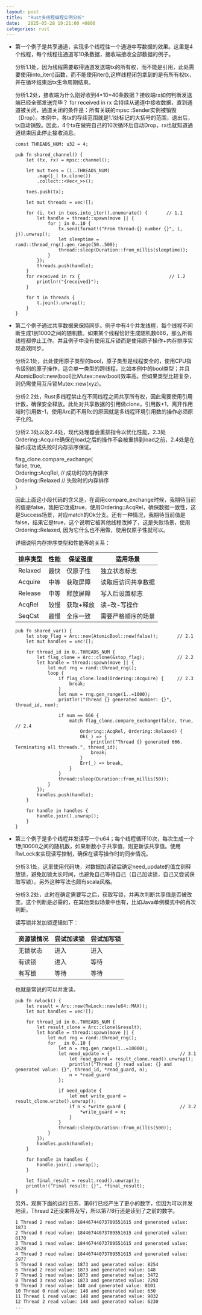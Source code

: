 ```yaml
---
layout: post
title:  "Rust多线程编程实例分析"
date:   2025-05-28 19:21:00 +0800
categories: rust
---
```


* 第一个例子是共享通道，实现多个线程往一个通道中写数据的效果。这里是4个线程，每个线程往通道写10条数据，接收端接收全部数据的例子。

    分析1.1处，因为线程需要取得通道发送端tx的所有权，而不能是引用，此处需要使用into_iter()函数，而不能使用iter(),这样线程闭包拿到的是有所有权tx，并在循环结束后tx生命周期结束。

    分析1.2处，接收端为什么刚好收到4*10=40条数据？接收端rx如何判断发送端已经全部发送完毕？
    for received in rx 会持续从通道中接收数据，直到通道被关闭，通道关闭的条件是：所有关联的mpsc::Sender实例被销毁（Drop）。本例中，各tx的存续范围就是1.1处标记的大括号的范围，退出后，tx自动销毁。因此，4个tx在做完自己的10次循环后自动Drop，rx也就知道通道结束因此停止接收消息。

    ```
    const THREADS_NUM: u32 = 4;

    pub fn shared_channel() {
        let (tx, rx) = mpsc::channel();

        let mut txes = (1..THREADS_NUM)
            .map(|_| tx.clone())
            .collect::<Vec<_>>();

        txes.push(tx);

        let mut threads = vec![];

        for (i, tx) in txes.into_iter().enumerate() {       // 1.1
            let handle = thread::spawn(move || { 
                for j in 0..10 {
                    tx.send(format!("From thread-{} number {}", i, j)).unwrap();
                    let sleeptime = rand::thread_rng().gen_range(50..500);
                    thread::sleep(Duration::from_millis(sleeptime));
                }
            });
            threads.push(handle);
        }
        for received in rx {                                 // 1.2 
            println!("{received}");
        }

        for t in threads {
            t.join().unwrap();
        }
    }
    ```

* 第二个例子通过共享数据来保持同步。例子中有4个并发线程，每个线程不间断生成1到1000之间的随机数。如果某个线程恰好生成随机数666，那么所有线程都停止工作。并且例子中没有使用互斥锁而是使用原子操作+内存排序实现高效同步。

    分析2.1处，此处使用原子类型的bool，原子类型是线程安全的，使用CPU指令级别的原子操作，适合单一类型的跨线程，比如本例中的bool类型；并且AtomicBool::new(bool)比Mutex::new(bool)效率高。但如果类型比较复杂，则仍需使用互斥锁Mutex::new(xyz)。

    分析2.2处，Rust多线程禁止在不同线程之间共享所有权，因此需要使用引用计数，确保安全释放。此处对共享数据的引用做clone，引用数+1，离开作用域时引用数-1，使用Arc而不用Rc的原因就是多线程环境引用数的操作必须原子化的。

    分析2.3处以及2.4处，现代处理器会重排指令以优化性能，2.3处Ordering::Acquire确保在load之后的操作不会被重排到load之前，2.4处是在操作成功或失败时内存排序保证。

    flag_clone.compare_exchange(  
        false, true,  
        Ordering::AcqRel,  // 成功时的内存排序  
        Ordering::Relaxed  // 失败时的内存排序  
    )  

    因此上面这小段代码的含义是，在调用compare_exchange时候，我期待当前的值是false，我把它改成true，使用Ordering::AcqRel，确保数据一致性，这是Success场景，对应match的Ok分支。还有一种情况，我期待当前值是false，结果它是true，这个说明它被其他线程改掉了，这是失败场景，使用Ordering::Relaxed, 因为它什么也不用做，使用仅原子性就可以。

    详细说明内存排序类型和性能等的关系：

    | 排序类型 | 性能 | 保证强度 | 适用场景 |
    | ---- | ---- | ---- | ---- |
    | Relaxed | 最快 | 仅原子性 | 独立状态标志 |
    | Acquire | 中等 | 获取屏障 | 读取后访问共享数据 |
    | Release | 中等 | 释放屏障 | 写入后设置标志 |
    | AcqRel | 较慢 | 获取+释放 | 读-改-写操作 |
    | SeqCst | 最慢 | 全序一致 | 需要严格顺序的场景 |


    ```
    pub fn shared_var() {
        let stop_flag = Arc::new(AtomicBool::new(false));       // 2.1 
        let mut handles = vec![];

        for thread_id in 0..THREADS_NUM {
            let flag_clone = Arc::clone(&stop_flag);            // 2.2 
            let handle = thread::spawn(move || {
                let mut rng = rand::thread_rng();
                loop {
                    if flag_clone.load(Ordering::Acquire) {     // 2.3 
                        break;
                    }
                    let num = rng.gen_range(1..=1000);
                    println!("Thread {} generated number: {}", thread_id, num);
        
                    if num == 666 {
                        match flag_clone.compare_exchange(false, true,       // 2.4
                            Ordering::AcqRel, Ordering::Relaxed) {  
                            Ok(_) => {
                                println!("Thread {} generated 666. Terminating all threads.", thread_id);
                                break;
                            }
                            Err(_) => break,
                        }
                    }
                    thread::sleep(Duration::from_millis(50));
                }
            });
            handles.push(handle);
        }

        for handle in handles {
            handle.join().unwrap();
        }
    }
    ```

* 第三个例子是多个线程并发读写一个u64；每个线程循环10次，每次生成一个1到10000之间的随机数，如果新数小于共享值，则更新该共享值。使用RwLock来实现读写控制，确保在读写操作时的同步情况。

    分析3.1处，这里使用代码块，对数据加读锁后确定need_update的值立刻释放锁，避免加锁太长时间，也避免自己等待自己（自己加读锁，自己又尝试获取写锁）。另外这种写法也颇有scala风格。

    分析3.2处，此时在确定需要写之后，获取写锁，并再次判断共享值是否被改变。这个判断是必需的，在其他类似场景中也有，比如Java单例模式中的再次判断。

    读写锁并发加锁逻辑如下：

    | 资源锁情况 | 尝试加读锁 | 尝试加写锁 | 
    | ---- | ---- | ---- |
    | 无锁状态 | 进入 | 进入 |
    | 有读锁 | 进入 | 等待 |
    | 有写锁 | 等待 | 等待 |

    也就是常说的可以并发读。

    ```
    pub fn rwlock() {
        let result = Arc::new(RwLock::new(u64::MAX));
        let mut handles = vec![];

        for thread_id in 0..THREADS_NUM {
            let result_clone = Arc::clone(&result);
            let handle = thread::spawn(move || {
                let mut rng = rand::thread_rng();
                for _ in 0..10 {
                    let n = rng.gen_range(1..=10000);
                    let need_update = {                          // 3.1
                        let read_guard = result_clone.read().unwrap();
                        println!("Thread {} read value: {} and generated value: {}", thread_id, *read_guard, n);
                        n < *read_guard
                    };

                    if need_update {
                        let mut write_guard = result_clone.write().unwrap();
                        if n < *write_guard {                    // 3.2
                            *write_guard = n;
                        }
                    }
                    thread::sleep(Duration::from_millis(500));
                }
            });
            handles.push(handle);
        }

        for handle in handles {
            handle.join().unwrap();
        }

        let final_result = result.read().unwrap();
        println!("Final result: {}", *final_result);
    }
    ```

    另外，观察下面的运行日志，第6行已经产生了更小的数字，但因为可以并发地读，Thread 2还没来得及写，所以第7/8行还是读到了之前的数字。
    ```
    1 Thread 2 read value: 18446744073709551615 and generated value: 1873
    2 Thread 0 read value: 18446744073709551615 and generated value: 8170
    3 Thread 1 read value: 18446744073709551615 and generated value: 8528
    4 Thread 3 read value: 18446744073709551615 and generated value: 2977
    5 Thread 0 read value: 1873 and generated value: 8254
    6 Thread 2 read value: 1873 and generated value: 148
    7 Thread 1 read value: 1873 and generated value: 3472
    8 Thread 3 read value: 1873 and generated value: 7293
    9 Thread 3 read value: 148 and generated value: 8101
    10 Thread 0 read value: 148 and generated value: 630
    11 Thread 1 read value: 148 and generated value: 9032
    12 Thread 2 read value: 148 and generated value: 6230
    ...
    ```
